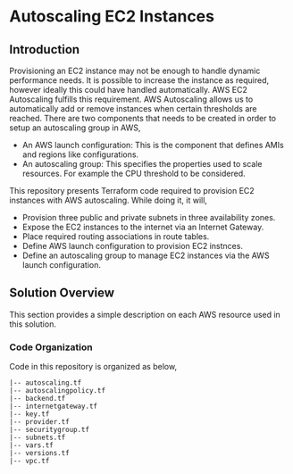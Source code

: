# Autoscaling EC2 Instances

## Introduction   

Provisioning an EC2 instance may not be enough to handle dynamic performance needs. It is possible to increase the instance as required, however ideally this could have handled automatically. AWS EC2 Autoscaling fulfills this requirement. AWS Autoscaling allows us to automatically add or remove instances when certain thresholds are reached. There are two components that needs to be created in order to setup an autoscaling group in AWS,

- An AWS launch configuration: This is the component that defines AMIs and regions like configurations.
- An autoscaling group: This specifies the properties used to scale resources. For example the CPU threshold to be considered.

This repository presents Terraform code required to provision EC2 instances with AWS autoscaling. While doing it, it will,

- Provision three public and private subnets in three availability zones.
- Expose the EC2 instances to the internet via an Internet Gateway.
- Place required routing associations in route tables.
- Define AWS launch configuration to provision EC2 instnces.
- Define an autoscaling group to manage EC2 instances via the AWS launch configuration.

## Solution Overview

This section provides a simple description on each AWS resource used in this solution.

### Code Organization

Code in this repository is organized as below,

```
|-- autoscaling.tf
|-- autoscalingpolicy.tf
|-- backend.tf
|-- internetgateway.tf
|-- key.tf
|-- provider.tf
|-- securitygroup.tf
|-- subnets.tf
|-- vars.tf
|-- versions.tf
|-- vpc.tf
```
